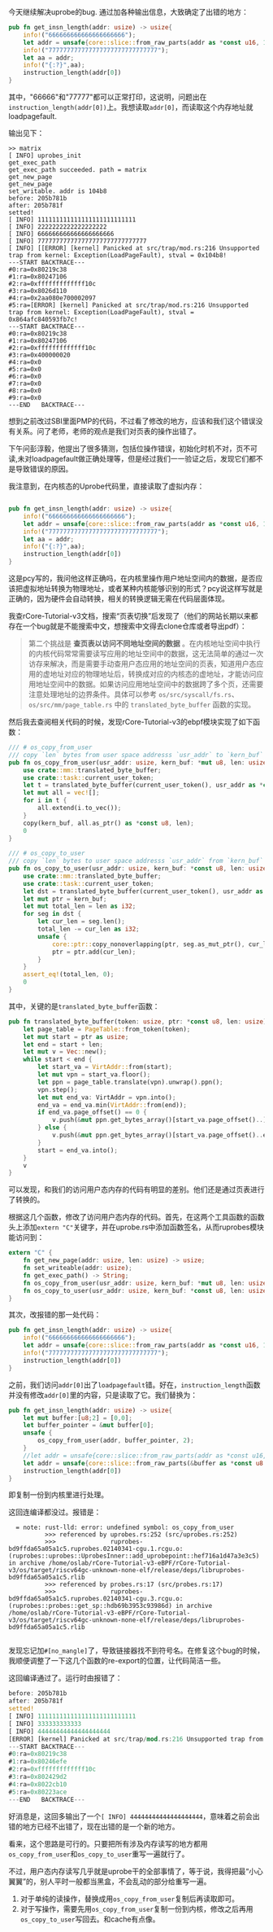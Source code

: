今天继续解决uprobe的bug. 通过加各种输出信息，大致确定了出错的地方：
```rust
pub fn get_insn_length(addr: usize) -> usize{
    info!("666666666666666666666");
    let addr = unsafe{core::slice::from_raw_parts(addr as *const u16, 1)};
    info!("777777777777777777777777777777");
    let aa = addr;
    info!("{:?}",aa);
    instruction_length(addr[0])
}
```
其中，"66666"和"77777"都可以正常打印，这说明，问题出在`instruction_length(addr[0])`上。我想读取`addr[0]`，而读取这个内存地址就loadpagefault.

输出见下：

```shell
>> matrix
[ INFO] uprobes_init
get_exec_path
get_exec_path succeeded. path = matrix
get_new_page
get_new_page
set_writable. addr is 104b8
before: 205b781b
after: 205b781f
setted!
[ INFO] 111111111111111111111111111
[ INFO] 2222222222222222222
[ INFO] 666666666666666666666
[ INFO] 777777777777777777777777777777
[ INFO] [[ERROR] [kernel] Panicked at src/trap/mod.rs:216 Unsupported trap from kernel: Exception(LoadPageFault), stval = 0x104b8!
---START BACKTRACE---
#0:ra=0x80219c38
#1:ra=0x80247106
#2:ra=0xfffffffffffff10c
#3:ra=0x8026d110
#4:ra=0x2aa080e700002097
#5:ra=[ERROR] [kernel] Panicked at src/trap/mod.rs:216 Unsupported trap from kernel: Exception(LoadPageFault), stval = 0x864afc840593fb7c!
---START BACKTRACE---
#0:ra=0x80219c38
#1:ra=0x80247106
#2:ra=0xfffffffffffff10c
#3:ra=0x400000020
#4:ra=0x0
#5:ra=0x0
#6:ra=0x0
#7:ra=0x0
#8:ra=0x0
#9:ra=0x0
---END   BACKTRACE---
```

想到之前改过SBI里面PMP的代码，不过看了修改的地方，应该和我们这个错误没有关系。问了老师，老师的观点是我们对页表的操作出错了。

下午问彭淳毅，他提出了很多猜测，包括位操作错误，初始化时机不对，页不可读,未对loadpagefault做正确处理等，但是经过我们一一验证之后，发现它们都不是导致错误的原因。

我注意到，在内核态的Uprobe代码里，直接读取了虚拟内存：

```rust

pub fn get_insn_length(addr: usize) -> usize{
    info!("666666666666666666666");
    let addr = unsafe{core::slice::from_raw_parts(addr as *const u16, 1)};
    info!("777777777777777777777777777777");
    let aa = addr;
    info!("{:?}",aa);
    instruction_length(addr[0])
}

```


这是pcy写的，我问他这样正确吗，在内核里操作用户地址空间内的数据，是否应该把虚拟地址转换为物理地址，或者某种内核能够识别的形式？pcy说这样写就是正确的，因为硬件会自动转换，相关的转换逻辑无需在代码层面体现。

我查rCore-Tutorial-v3文档，搜索“页表切换”后发现了（他们的网站长期以来都存在一个bug就是不能搜索中文，想搜索中文得去clone仓库或者导出pdf）：

> 第二个挑战是 **查页表以访问不同地址空间的数据** 。在内核地址空间中执行的内核代码常常需要读写应用的地址空间中的数据，这无法简单的通过一次访存来解决，而是需要手动查用户态应用的地址空间的页表，知道用户态应用的虚地址对应的物理地址后，转换成对应的内核态的虚地址，才能访问应用地址空间中的数据。如果访问应用地址空间中的数据跨了多个页，还需要注意处理地址的边界条件。具体可以参考 ``os/src/syscall/fs.rs``、 ``os/src/mm/page_table.rs`` 中的 ``translated_byte_buffer`` 函数的实现。

然后我去查阅相关代码的时候，发现rCore-Tutorial-v3的ebpf模块实现了如下函数：

```rust
/// # os_copy_from_user
/// copy `len` bytes from user space addresss `usr_addr` to `kern_buf`
pub fn os_copy_from_user(usr_addr: usize, kern_buf: *mut u8, len: usize) -> i32 {
    use crate::mm::translated_byte_buffer;
    use crate::task::current_user_token;
    let t = translated_byte_buffer(current_user_token(), usr_addr as *const u8, len);    
    let mut all = vec![];
    for i in t {
        all.extend(i.to_vec());
    }
    copy(kern_buf, all.as_ptr() as *const u8, len);
    0
}
 
/// # os_copy_to_user
/// copy `len` bytes to user space addresss `usr_addr` from `kern_buf`
pub fn os_copy_to_user(usr_addr: usize, kern_buf: *const u8, len: usize) -> i32 {
    use crate::mm::translated_byte_buffer;
    use crate::task::current_user_token;
    let dst = translated_byte_buffer(current_user_token(), usr_addr as *const u8, len);
    let mut ptr = kern_buf;
    let mut total_len = len as i32;
    for seg in dst {
        let cur_len = seg.len();
        total_len -= cur_len as i32;
        unsafe {
            core::ptr::copy_nonoverlapping(ptr, seg.as_mut_ptr(), cur_len);
            ptr = ptr.add(cur_len);   
        }
    }
    assert_eq!(total_len, 0);
    0
}
```

其中，关键的是`translated_byte_buffer`函数：

```rust
pub fn translated_byte_buffer(token: usize, ptr: *const u8, len: usize) -> Vec<&'static mut [u8]> {
    let page_table = PageTable::from_token(token);
    let mut start = ptr as usize;
    let end = start + len;
    let mut v = Vec::new();
    while start < end {
        let start_va = VirtAddr::from(start);
        let mut vpn = start_va.floor();
        let ppn = page_table.translate(vpn).unwrap().ppn();
        vpn.step();
        let mut end_va: VirtAddr = vpn.into();
        end_va = end_va.min(VirtAddr::from(end));
        if end_va.page_offset() == 0 {
            v.push(&mut ppn.get_bytes_array()[start_va.page_offset()..]);
        } else {
            v.push(&mut ppn.get_bytes_array()[start_va.page_offset()..end_va.page_offset()]);
        }
        start = end_va.into();
    }
    v
}
```

可以发现，和我们的访问用户态内存的代码有明显的差别。他们还是通过页表进行了转换的。

根据这几个函数，修改了访问用户态内存的代码。首先，在这两个工具函数的函数头上添加`extern "C"`关键字，并在uprobe.rs中添加函数签名，从而ruprobes模块能访问到：
```rust
extern "C" {
    fn get_new_page(addr: usize, len: usize) -> usize;
    fn set_writeable(addr: usize);
    fn get_exec_path() -> String;
    fn os_copy_from_user(usr_addr: usize, kern_buf: *mut u8, len: usize) -> i32;
    fn os_copy_to_user(usr_addr: usize, kern_buf: *const u8, len: usize) -> i32;
}
```

其次，改报错的那一处代码：
```rust
pub fn get_insn_length(addr: usize) -> usize{
    info!("666666666666666666666");
    let addr = unsafe{core::slice::from_raw_parts(addr as *const u16, 1)};
    info!("777777777777777777777777777777");
    instruction_length(addr[0])
}
```

之前，我们访问`addr[0]`出了`loadpagefault`错。好在，`instruction_length`函数并没有修改`addr[0]`里的内容，只是读取了它。我们替换为：

```rust
pub fn get_insn_length(addr: usize) -> usize{
    let mut buffer:[u8;2] = [0,0];
    let buffer_pointer = &mut buffer[0];
    unsafe {
        os_copy_from_user(addr, buffer_pointer, 2);
    }
    //let addr = unsafe{core::slice::from_raw_parts(addr as *const u16, 1)};
    let addr = unsafe{core::slice::from_raw_parts(&buffer as *const u8 as *const u16, 1)};
    instruction_length(addr[0])
}
```
即复制一份到内核里进行处理。

这回连编译都没过。报错是：
```shell
  = note: rust-lld: error: undefined symbol: os_copy_from_user
          >>> referenced by uprobes.rs:252 (src/uprobes.rs:252)
          >>>               ruprobes-bd9ffda65a05a1c5.ruprobes.02140341-cgu.1.rcgu.o:(ruprobes::uprobes::UprobesInner::add_uprobepoint::hef716a1d47a3e3c5) in archive /home/oslab/rCore-Tutorial-v3-eBPF/rCore-Tutorial-v3/os/target/riscv64gc-unknown-none-elf/release/deps/libruprobes-bd9ffda65a05a1c5.rlib
          >>> referenced by probes.rs:17 (src/probes.rs:17)
          >>>               ruprobes-bd9ffda65a05a1c5.ruprobes.02140341-cgu.3.rcgu.o:(ruprobes::probes::get_sp::hdb69b3953c93986d) in archive /home/oslab/rCore-Tutorial-v3-eBPF/rCore-Tutorial-v3/os/target/riscv64gc-unknown-none-elf/release/deps/libruprobes-bd9ffda65a05a1c5.rlib
          
```

发现忘记加`#[no_mangle]`了，导致链接器找不到符号名。在修复这个bug的时候，我顺便调整了一下这几个函数的re-export的位置，让代码简洁一些。

这回编译通过了。运行时由报错了：

```rust
before: 205b781b
after: 205b781f
setted!
[ INFO] 111111111111111111111111111
[ INFO] 333333333333
[ INFO] 44444444444444444444
[ERROR] [kernel] Panicked at src/trap/mod.rs:216 Unsupported trap from kernel: Exception(LoadPageFault), stval = 0x104b8!
---START BACKTRACE---
#0:ra=0x80219c38
#1:ra=0x80246efe
#2:ra=0xfffffffffffff10c
#3:ra=0x802429d2
#4:ra=0x8022cb10
#5:ra=0x80223ace
---END   BACKTRACE---

```
好消息是，这回多输出了一个`[ INFO] 44444444444444444444`，意味着之前会出错的地方已经不出错了，现在出错的是一个新的地方。

看来，这个思路是可行的。只要把所有涉及内存读写的地方都用`os_copy_from_user`和`os_copy_to_user`重写一遍就行了。

不过，用户态内存读写几乎就是uprobe干的全部事情了，等于说，我得把最“小心翼翼”的，别人平时一般都当黑盒，不会乱动的部分给重写一遍。
1. 对于单纯的读操作，替换成用`os_copy_from_user`复制后再读取即可。
2. 对于写操作，需要先用`os_copy_from_user`复制一份到内核，修改之后再用`os_copy_to_user`写回去。和cache有点像。